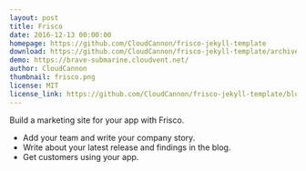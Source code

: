 ```yaml
---
layout: post
title: Frisco
date: 2016-12-13 00:00:00
homepage: https://github.com/CloudCannon/frisco-jekyll-template
download: https://github.com/CloudCannon/frisco-jekyll-template/archive/master.zip
demo: https://brave-submarine.cloudvent.net/
author: CloudCannon
thumbnail: frisco.png
license: MIT
license_link: https://github.com/CloudCannon/frisco-jekyll-template/blob/master/LICENSE
---
```


Build a marketing site for your app with Frisco.

* Add your team and write your company story.
* Write about your latest release and findings in the blog.
* Get customers using your app.
